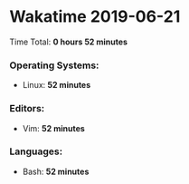 # Wakatime 2019-06-21

Time Total: **0 hours 52 minutes**

### Operating Systems:
- Linux: **52 minutes** 

### Editors:
- Vim: **52 minutes** 

### Languages:
- Bash: **52 minutes** 

